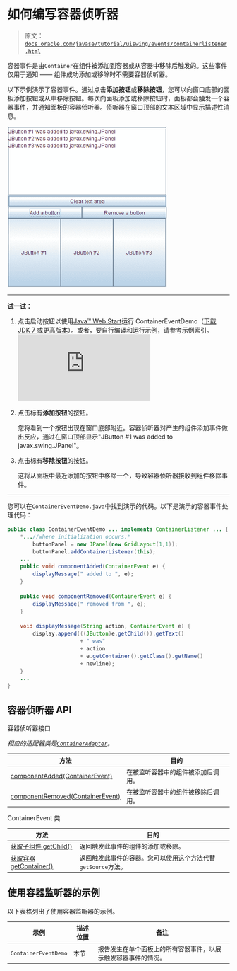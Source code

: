# 如何编写容器侦听器

> 原文：[`docs.oracle.com/javase/tutorial/uiswing/events/containerlistener.html`](https://docs.oracle.com/javase/tutorial/uiswing/events/containerlistener.html)

容器事件是由`Container`在组件被添加到容器或从容器中移除后触发的。这些事件仅用于通知 —— 组件成功添加或移除时不需要容器侦听器。

以下示例演示了容器事件。通过点击**添加按钮**或**移除按钮**，您可以向窗口底部的面板添加按钮或从中移除按钮。每次向面板添加或移除按钮时，面板都会触发一个容器事件，并通知面板的容器侦听器。侦听器在窗口顶部的文本区域中显示描述性消息。

![演示容器事件的屏幕截图](img/ab06b700001abdc0c7adb8b73c51d2e0.png)

* * *

**试一试：**

1.  点击启动按钮以使用[Java™ Web Start](http://www.oracle.com/technetwork/java/javase/javawebstart/index.html)运行 ContainerEventDemo（[下载 JDK 7 或更高版本](http://www.oracle.com/technetwork/java/javase/downloads/index.html)）。或者，要自行编译和运行示例，请参考示例索引。![启动 ContainerEventDemo 示例](https://docs.oracle.com/javase/tutorialJWS/samples/uiswing/ContainerEventDemoProject/ContainerEventDemo.jnlp)

1.  点击标有**添加按钮**的按钮。

    您将看到一个按钮出现在窗口底部附近。容器侦听器对产生的组件添加事件做出反应，通过在窗口顶部显示"JButton #1 was added to javax.swing.JPanel"。

1.  点击标有**移除按钮**的按钮。

    这将从面板中最近添加的按钮中移除一个，导致容器侦听器接收到组件移除事件。

* * *

您可以在`ContainerEventDemo.java`中找到演示的代码。以下是演示的容器事件处理代码：

```java
public class ContainerEventDemo ... implements ContainerListener ... {
    *...//where initialization occurs:*
        buttonPanel = new JPanel(new GridLayout(1,1));
        buttonPanel.addContainerListener(this);
    ...
    public void componentAdded(ContainerEvent e) {
        displayMessage(" added to ", e);
    }

    public void componentRemoved(ContainerEvent e) {
        displayMessage(" removed from ", e);
    }

    void displayMessage(String action, ContainerEvent e) {
        display.append(((JButton)e.getChild()).getText()
                       + " was"
                       + action
                       + e.getContainer().getClass().getName()
                       + newline);
    }
    ...
}

```

## 容器侦听器 API

容器侦听器接口

*相应的适配器类是[`ContainerAdapter`](https://docs.oracle.com/javase/8/docs/api/java/awt/event/ContainerAdapter.html)。*

| 方法 | 目的 |
| --- | --- |
| [componentAdded(ContainerEvent)](https://docs.oracle.com/javase/8/docs/api/java/awt/event/ContainerListener.html#componentAdded-java.awt.event.ContainerEvent-) | 在被监听容器中的组件被添加后调用。 |
| [componentRemoved(ContainerEvent)](https://docs.oracle.com/javase/8/docs/api/java/awt/event/ContainerListener.html#componentRemoved-java.awt.event.ContainerEvent-) | 在被监听容器中的组件被移除后调用。 |

ContainerEvent 类

| 方法 | 目的 |
| --- | --- |
| [获取子组件 getChild()](https://docs.oracle.com/javase/8/docs/api/java/awt/event/ContainerEvent.html#getChild--) | 返回触发此事件的组件的添加或移除。 |
| [获取容器 getContainer()](https://docs.oracle.com/javase/8/docs/api/java/awt/event/ContainerEvent.html#getContainer--) | 返回触发此事件的容器。您可以使用这个方法代替`getSource`方法。 |

## 使用容器监听器的示例

以下表格列出了使用容器监听器的示例。

| 示例 | 描述位置 | 备注 |
| --- | --- | --- |
| `ContainerEventDemo` | 本节 | 报告发生在单个面板上的所有容器事件，以展示触发容器事件的情况。 |
